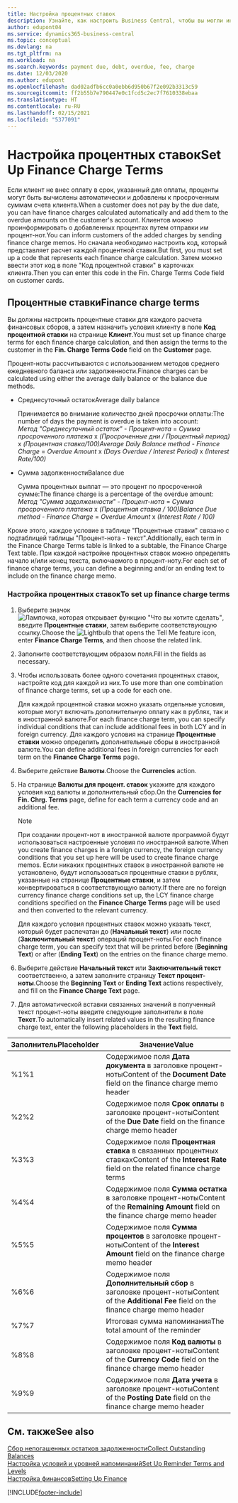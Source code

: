 ```yaml
---
title: Настройка процентных ставок
description: Узнайте, как настроить Business Central, чтобы вы могли информировать клиентов о дополнительных расходах, отправляя напоминания о финансовых расходах.
author: edupont04
ms.service: dynamics365-business-central
ms.topic: conceptual
ms.devlang: na
ms.tgt_pltfrm: na
ms.workload: na
ms.search.keywords: payment due, debt, overdue, fee, charge
ms.date: 12/03/2020
ms.author: edupont
ms.openlocfilehash: dad02adfb6cc0a0ebb6d950b67f2e092b3313c59
ms.sourcegitcommit: ff2b55b7e790447e0c1fcd5c2ec7f7610338ebaa
ms.translationtype: HT
ms.contentlocale: ru-RU
ms.lasthandoff: 02/15/2021
ms.locfileid: "5377091"
---
```

# <a name="set-up-finance-charge-terms"></a><span data-ttu-id="2086c-103">Настройка процентных ставок</span><span class="sxs-lookup"><span data-stu-id="2086c-103">Set Up Finance Charge Terms</span></span>

<span data-ttu-id="2086c-104">Если клиент не внес оплату в срок, указанный для оплаты, проценты могут быть вычислены автоматически и добавлены к просроченным суммам счета клиента.</span><span class="sxs-lookup"><span data-stu-id="2086c-104">When a customer does not pay by the due date, you can have finance charges calculated automatically and add them to the overdue amounts on the customer's account.</span></span> <span data-ttu-id="2086c-105">Клиентов можно проинформировать о добавленных процентах путем отправки им процент-нот.</span><span class="sxs-lookup"><span data-stu-id="2086c-105">You can inform customers of the added charges by sending finance charge memos.</span></span> <span data-ttu-id="2086c-106">Но сначала необходимо настроить код, который представляет расчет каждой процентной ставки.</span><span class="sxs-lookup"><span data-stu-id="2086c-106">But first, you must set up a code that represents each finance charge calculation.</span></span> <span data-ttu-id="2086c-107">Затем можно ввести этот код в поле "Код процентной ставки" в карточках клиента.</span><span class="sxs-lookup"><span data-stu-id="2086c-107">Then you can enter this code in the Fin. Charge Terms Code field on customer cards.</span></span>  

## <a name="finance-charge-terms"></a><span data-ttu-id="2086c-108">Процентные ставки</span><span class="sxs-lookup"><span data-stu-id="2086c-108">Finance charge terms</span></span>

<span data-ttu-id="2086c-109">Вы должны настроить процентные ставки для каждого расчета финансовых сборов, а затем назначить условия клиенту в поле **Код процентной ставки** на странице **Клиент**.</span><span class="sxs-lookup"><span data-stu-id="2086c-109">You must set up finance charge terms for each finance charge calculation, and then assign the terms to the customer in the **Fin. Charge Terms Code** field on the **Customer** page.</span></span>

<span data-ttu-id="2086c-110">Процент-ноты рассчитываются с использованием методов среднего ежедневного баланса или задолженности.</span><span class="sxs-lookup"><span data-stu-id="2086c-110">Finance charges can be calculated using either the average daily balance or the balance due methods.</span></span>

* <span data-ttu-id="2086c-111">Среднесуточный остаток</span><span class="sxs-lookup"><span data-stu-id="2086c-111">Average daily balance</span></span>  
  
  <span data-ttu-id="2086c-112">Принимается во внимание количество дней просрочки оплаты:</span><span class="sxs-lookup"><span data-stu-id="2086c-112">The number of days the payment is overdue is taken into account:</span></span>  
  <span data-ttu-id="2086c-113">*Метод "Среднесуточный остаток"* - *Процент-нота* = *Сумма просроченного платежа* x *(Просроченные дни / Процентный период)* x *(Процентная ставка/100)*</span><span class="sxs-lookup"><span data-stu-id="2086c-113">*Average Daily Balance method* - *Finance Charge* = *Overdue Amount* x *(Days Overdue / Interest Period)* x *(Interest Rate/100)*</span></span>

* <span data-ttu-id="2086c-114">Сумма задолженности</span><span class="sxs-lookup"><span data-stu-id="2086c-114">Balance due</span></span>  
  
  <span data-ttu-id="2086c-115">Сумма процентных выплат — это процент по просроченной сумме:</span><span class="sxs-lookup"><span data-stu-id="2086c-115">The finance charge is a percentage of the overdue amount:</span></span>  
  <span data-ttu-id="2086c-116">*Метод "Сумма задолженности"* - *Процент-нота* = *Сумма просроченного платежа* x *(Процентная ставка / 100)*</span><span class="sxs-lookup"><span data-stu-id="2086c-116">*Balance Due method* - *Finance Charge* = *Overdue Amount* x *(Interest Rate / 100)*</span></span>

<span data-ttu-id="2086c-117">Кроме этого, каждое условие в таблице "Процентные ставки" связано с подтаблицей таблицы "Процент-нота - текст".</span><span class="sxs-lookup"><span data-stu-id="2086c-117">Additionally, each term in the Finance Charge Terms table is linked to a subtable, the Finance Charge Text table.</span></span> <span data-ttu-id="2086c-118">При каждой настройке процентных ставок можно определять начало и/или конец текста, включаемого в процент-ноту.</span><span class="sxs-lookup"><span data-stu-id="2086c-118">For each set of finance charge terms, you can define a beginning and/or an ending text to include on the finance charge memo.</span></span>

### <a name="to-set-up-finance-charge-terms"></a><span data-ttu-id="2086c-119">Настройка процентных ставок</span><span class="sxs-lookup"><span data-stu-id="2086c-119">To set up finance charge terms</span></span>

1. <span data-ttu-id="2086c-120">Выберите значок ![Лампочка, которая открывает функцию "Что вы хотите сделать"](media/ui-search/search_small.png "Что вы хотите сделать"), введите **Процентные ставки**, затем выберите соответствующую ссылку.</span><span class="sxs-lookup"><span data-stu-id="2086c-120">Choose the ![Lightbulb that opens the Tell Me feature](media/ui-search/search_small.png "Tell me what you want to do") icon, enter **Finance Charge Terms**, and then choose the related link.</span></span>  
2. <span data-ttu-id="2086c-121">Заполните соответствующим образом поля.</span><span class="sxs-lookup"><span data-stu-id="2086c-121">Fill in the fields as necessary.</span></span>
3. <span data-ttu-id="2086c-122">Чтобы использовать более одного сочетания процентных ставок, настройте код для каждой из них.</span><span class="sxs-lookup"><span data-stu-id="2086c-122">To use more than one combination of finance charge terms, set up a code for each one.</span></span>

    <span data-ttu-id="2086c-123">Для каждой процентной ставки можно указать отдельные условия, которые могут включать дополнительную оплату как в рублях, так и в иностранной валюте.</span><span class="sxs-lookup"><span data-stu-id="2086c-123">For each finance charge term, you can specify individual conditions that can include additional fees in both LCY and in foreign currency.</span></span> <span data-ttu-id="2086c-124">Для каждого условия на странице **Процентные ставки** можно определить дополнительные сборы в иностранной валюте.</span><span class="sxs-lookup"><span data-stu-id="2086c-124">You can define additional fees in foreign currencies for each term on the **Finance Charge Terms** page.</span></span>
4. <span data-ttu-id="2086c-125">Выберите действие **Валюты**.</span><span class="sxs-lookup"><span data-stu-id="2086c-125">Choose the **Currencies** action.</span></span>
5. <span data-ttu-id="2086c-126">На странице **Валюты для процент. ставок** укажите для каждого условия код валюты и дополнительный сбор.</span><span class="sxs-lookup"><span data-stu-id="2086c-126">On the **Currencies for Fin. Chrg. Terms** page, define for each term a currency code and an additional fee.</span></span>

    > [!NOTE]  
    > <span data-ttu-id="2086c-127">При создании процент-нот в иностранной валюте программой будут использоваться настроенные условия по иностранной валюте.</span><span class="sxs-lookup"><span data-stu-id="2086c-127">When you create finance charges in a foreign currency, the foreign currency conditions that you set up here will be used to create finance charge memos.</span></span> <span data-ttu-id="2086c-128">Если никаких процентных ставок в иностранной валюте не установлено, будут использоваться процентные ставки в рублях, указанные на странице **Процентные ставки**, и затем конвертироваться в соответствующую валюту.</span><span class="sxs-lookup"><span data-stu-id="2086c-128">If there are no foreign currency finance charge conditions set up, the LCY finance charge conditions specified on the **Finance Charge Terms** page will be used and then converted to the relevant currency.</span></span>

    <span data-ttu-id="2086c-129">Для каждого условия процентных ставок можно указать текст, который будет распечатан до (**Начальный текст**) или после (**Заключительный текст**) операций процент-ноты.</span><span class="sxs-lookup"><span data-stu-id="2086c-129">For each finance charge term, you can specify text that will be printed before (**Beginning Text**) or after (**Ending Text**) on the entries on the finance charge memo.</span></span>  
6. <span data-ttu-id="2086c-130">Выберите действие **Начальный текст** или **Заключительный текст** соответственно, а затем заполните страницу **Текст процент-ноты**.</span><span class="sxs-lookup"><span data-stu-id="2086c-130">Choose the **Beginning Text** or **Ending Text** actions respectively, and fill on the **Finance Charge Text** page.</span></span>
7. <span data-ttu-id="2086c-131">Для автоматической вставки связанных значений в полученный текст процент-ноты введите следующие заполнители в поле **Текст**.</span><span class="sxs-lookup"><span data-stu-id="2086c-131">To automatically insert related values in the resulting finance charge text, enter the following placeholders in the **Text** field.</span></span>

|<span data-ttu-id="2086c-132">Заполнитель</span><span class="sxs-lookup"><span data-stu-id="2086c-132">Placeholder</span></span>|<span data-ttu-id="2086c-133">Значение</span><span class="sxs-lookup"><span data-stu-id="2086c-133">Value</span></span>|  
|-----------------|-----------|  
|<span data-ttu-id="2086c-134">%1</span><span class="sxs-lookup"><span data-stu-id="2086c-134">%1</span></span>|<span data-ttu-id="2086c-135">Содержимое поля **Дата документа** в заголовке процент-ноты</span><span class="sxs-lookup"><span data-stu-id="2086c-135">Content of the **Document Date** field on the finance charge memo header</span></span>|  
|<span data-ttu-id="2086c-136">%2</span><span class="sxs-lookup"><span data-stu-id="2086c-136">%2</span></span>|<span data-ttu-id="2086c-137">Содержимое поля **Срок оплаты** в заголовке процент-ноты</span><span class="sxs-lookup"><span data-stu-id="2086c-137">Content of the **Due Date** field on the finance charge memo header</span></span>|  
|<span data-ttu-id="2086c-138">%3</span><span class="sxs-lookup"><span data-stu-id="2086c-138">%3</span></span>|<span data-ttu-id="2086c-139">Содержимое поля **Процентная ставка** в связанных процентных ставках</span><span class="sxs-lookup"><span data-stu-id="2086c-139">Content of the **Interest Rate** field on the related finance charge terms</span></span>|  
|<span data-ttu-id="2086c-140">%4</span><span class="sxs-lookup"><span data-stu-id="2086c-140">%4</span></span>|<span data-ttu-id="2086c-141">Содержимое поля **Сумма остатка** в заголовке процент-ноты</span><span class="sxs-lookup"><span data-stu-id="2086c-141">Content of the **Remaining Amount** field on the finance charge memo header</span></span>|  
|<span data-ttu-id="2086c-142">%5</span><span class="sxs-lookup"><span data-stu-id="2086c-142">%5</span></span>|<span data-ttu-id="2086c-143">Содержимое поля **Сумма процентов** в заголовке процент-ноты</span><span class="sxs-lookup"><span data-stu-id="2086c-143">Content of the **Interest Amount** field on the finance charge memo header</span></span>|  
|<span data-ttu-id="2086c-144">%6</span><span class="sxs-lookup"><span data-stu-id="2086c-144">%6</span></span>|<span data-ttu-id="2086c-145">Содержимое поля **Дополнительный сбор** в заголовке процент-ноты</span><span class="sxs-lookup"><span data-stu-id="2086c-145">Content of the **Additional Fee** field on the finance charge memo header</span></span>|  
|<span data-ttu-id="2086c-146">%7</span><span class="sxs-lookup"><span data-stu-id="2086c-146">%7</span></span>|<span data-ttu-id="2086c-147">Итоговая сумма напоминания</span><span class="sxs-lookup"><span data-stu-id="2086c-147">The total amount of the reminder</span></span>|  
|<span data-ttu-id="2086c-148">%8</span><span class="sxs-lookup"><span data-stu-id="2086c-148">%8</span></span>|<span data-ttu-id="2086c-149">Содержимое поля **Код валюты** в заголовке процент-ноты</span><span class="sxs-lookup"><span data-stu-id="2086c-149">Content of the **Currency Code** field on the finance charge memo header</span></span>|  
|<span data-ttu-id="2086c-150">%9</span><span class="sxs-lookup"><span data-stu-id="2086c-150">%9</span></span>|<span data-ttu-id="2086c-151">Содержимое поля **Дата учета** в заголовке процент-ноты</span><span class="sxs-lookup"><span data-stu-id="2086c-151">Content of the **Posting Date** field on the finance charge memo header</span></span>|  

## <a name="see-also"></a><span data-ttu-id="2086c-152">См. также</span><span class="sxs-lookup"><span data-stu-id="2086c-152">See also</span></span>

[<span data-ttu-id="2086c-153">Сбор непогашенных остатков задолженности</span><span class="sxs-lookup"><span data-stu-id="2086c-153">Collect Outstanding Balances</span></span>](receivables-collect-outstanding-balances.md)  
[<span data-ttu-id="2086c-154">Настройка условий и уровней напоминаний</span><span class="sxs-lookup"><span data-stu-id="2086c-154">Set Up Reminder Terms and Levels</span></span>](finance-setup-reminders.md)  
[<span data-ttu-id="2086c-155">Настройка финансов</span><span class="sxs-lookup"><span data-stu-id="2086c-155">Setting Up Finance</span></span>](finance-setup-finance.md)  


[!INCLUDE[footer-include](includes/footer-banner.md)]